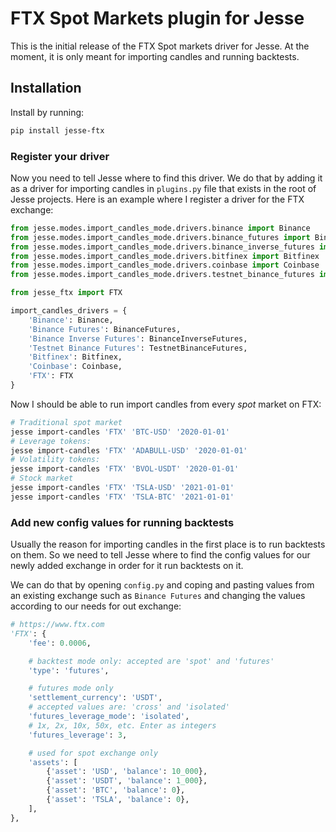 # FTX Spot Markets plugin for Jesse

This is the initial release of the FTX Spot markets driver for Jesse. At the moment, it is only meant for importing candles and running backtests. 

## Installation 
Install by running:

```sh
pip install jesse-ftx
```

### Register your driver
Now you need to tell Jesse where to find this driver. We do that by adding it as a driver for importing candles in `plugins.py` file that exists in the root of Jesse projects. Here is an example where I register a driver for the FTX exchange:

```py
from jesse.modes.import_candles_mode.drivers.binance import Binance
from jesse.modes.import_candles_mode.drivers.binance_futures import BinanceFutures
from jesse.modes.import_candles_mode.drivers.binance_inverse_futures import BinanceInverseFutures
from jesse.modes.import_candles_mode.drivers.bitfinex import Bitfinex
from jesse.modes.import_candles_mode.drivers.coinbase import Coinbase
from jesse.modes.import_candles_mode.drivers.testnet_binance_futures import TestnetBinanceFutures

from jesse_ftx import FTX

import_candles_drivers = {
    'Binance': Binance,
    'Binance Futures': BinanceFutures,
    'Binance Inverse Futures': BinanceInverseFutures,
    'Testnet Binance Futures': TestnetBinanceFutures,
    'Bitfinex': Bitfinex,
    'Coinbase': Coinbase,
    'FTX': FTX
}
```

Now I should be able to run import candles from every _spot_ market on FTX:

```sh
# Traditional spot market
jesse import-candles 'FTX' 'BTC-USD' '2020-01-01'
# Leverage tokens:
jesse import-candles 'FTX' 'ADABULL-USD' '2020-01-01'
# Volatility tokens:
jesse import-candles 'FTX' 'BVOL-USDT' '2020-01-01'
# Stock market
jesse import-candles 'FTX' 'TSLA-USD' '2021-01-01'
jesse import-candles 'FTX' 'TSLA-BTC' '2021-01-01'
```

### Add new config values for running backtests
Usually the reason for importing candles in the first place is to run backtests on them. So we need to tell Jesse where to find the config values for our newly added exchange in order for it run backtests on it. 

We can do that by opening `config.py` and coping and pasting values from an existing exchange such as `Binance Futures` and changing the values according to our needs for out exchange:
```py
# https://www.ftx.com
'FTX': {
    'fee': 0.0006,

    # backtest mode only: accepted are 'spot' and 'futures'
    'type': 'futures',

    # futures mode only
    'settlement_currency': 'USDT',
    # accepted values are: 'cross' and 'isolated'
    'futures_leverage_mode': 'isolated',
    # 1x, 2x, 10x, 50x, etc. Enter as integers
    'futures_leverage': 3,

    # used for spot exchange only
    'assets': [
        {'asset': 'USD', 'balance': 10_000},
        {'asset': 'USDT', 'balance': 1_000},
        {'asset': 'BTC', 'balance': 0},
        {'asset': 'TSLA', 'balance': 0},
    ],
},
```